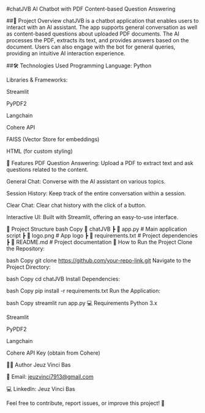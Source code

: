 #chatJVB
AI Chatbot with PDF Content-based Question Answering

##📌 Project Overview
chatJVB is a chatbot application that enables users to interact with an AI assistant. The app supports general conversation as well as content-based questions about uploaded PDF documents. The AI processes the PDF, extracts its text, and provides answers based on the document. Users can also engage with the bot for general queries, providing an intuitive AI interaction experience.

##🛠 Technologies Used
Programming Language: Python

Libraries & Frameworks:

Streamlit

PyPDF2

Langchain

Cohere API

FAISS (Vector Store for embeddings)

HTML (for custom styling)

🔧 Features
PDF Question Answering: Upload a PDF to extract text and ask questions related to the content.

General Chat: Converse with the AI assistant on various topics.

Session History: Keep track of the entire conversation within a session.

Clear Chat: Clear chat history with the click of a button.

Interactive UI: Built with Streamlit, offering an easy-to-use interface.

📂 Project Structure
bash
Copy
📂 chatJVB
 ┣ 📜 app.py  # Main application script
 ┣ 📜 logo.png  # App logo
 ┣ 📜 requirements.txt  # Project dependencies
 ┣ 📜 README.md  # Project documentation
🚀 How to Run the Project
Clone the Repository:

bash
Copy
git clone https://github.com/your-repo-link.git
Navigate to the Project Directory:

bash
Copy
cd chatJVB
Install Dependencies:

bash
Copy
pip install -r requirements.txt
Run the Application:

bash
Copy
streamlit run app.py
💻 Requirements
Python 3.x

Streamlit

PyPDF2

Langchain

Cohere API Key (obtain from Cohere)

👨‍💻 Author
Jeuz Vinci Bas

📧 Email: jeuzvinci7913@gmail.com

💻 LinkedIn: Jeuz Vinci Bas

Feel free to contribute, report issues, or improve this project! 🚀

